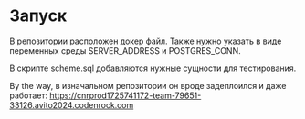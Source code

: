 # Запуск
В репозитории расположен докер файл. Также нужно указать в виде переменных среды SERVER_ADDRESS и POSTGRES_CONN.

В скрипте scheme.sql добавляются нужные сущности для тестирования.

By the way, в изначальном репозитории он вроде задеплоился и даже работает: https://cnrprod1725741172-team-79651-33126.avito2024.codenrock.com
